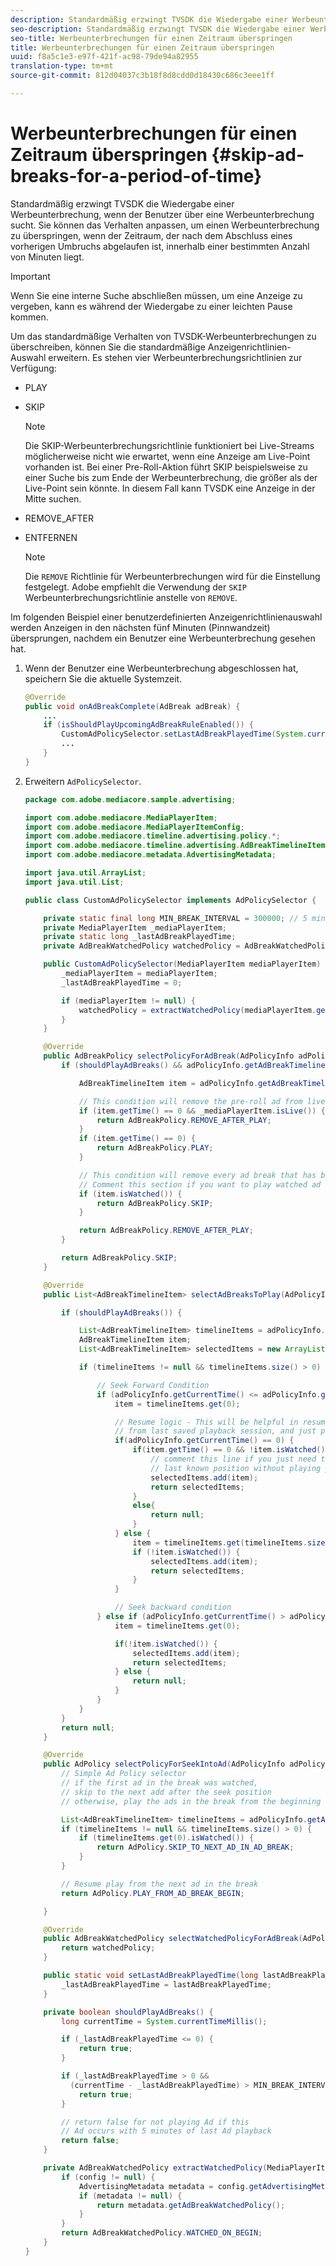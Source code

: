 ```yaml
---
description: Standardmäßig erzwingt TVSDK die Wiedergabe einer Werbeunterbrechung, wenn der Benutzer über eine Werbeunterbrechung sucht. Sie können das Verhalten anpassen, um einen Werbeunterbrechung zu überspringen, wenn der Zeitraum, der nach dem Abschluss eines vorherigen Umbruchs abgelaufen ist, innerhalb einer bestimmten Anzahl von Minuten liegt.
seo-description: Standardmäßig erzwingt TVSDK die Wiedergabe einer Werbeunterbrechung, wenn der Benutzer über eine Werbeunterbrechung sucht. Sie können das Verhalten anpassen, um einen Werbeunterbrechung zu überspringen, wenn der Zeitraum, der nach dem Abschluss eines vorherigen Umbruchs abgelaufen ist, innerhalb einer bestimmten Anzahl von Minuten liegt.
seo-title: Werbeunterbrechungen für einen Zeitraum überspringen
title: Werbeunterbrechungen für einen Zeitraum überspringen
uuid: f8a5c1e3-e97f-421f-ac98-79de94a82955
translation-type: tm+mt
source-git-commit: 812d04037c3b18f8d8cdd0d18430c686c3eee1ff

---
```



# Werbeunterbrechungen für einen Zeitraum überspringen {#skip-ad-breaks-for-a-period-of-time}

Standardmäßig erzwingt TVSDK die Wiedergabe einer Werbeunterbrechung, wenn der Benutzer über eine Werbeunterbrechung sucht. Sie können das Verhalten anpassen, um einen Werbeunterbrechung zu überspringen, wenn der Zeitraum, der nach dem Abschluss eines vorherigen Umbruchs abgelaufen ist, innerhalb einer bestimmten Anzahl von Minuten liegt.

>[!IMPORTANT]
>
>Wenn Sie eine interne Suche abschließen müssen, um eine Anzeige zu vergeben, kann es während der Wiedergabe zu einer leichten Pause kommen.

Um das standardmäßige Verhalten von TVSDK-Werbeunterbrechungen zu überschreiben, können Sie die standardmäßige Anzeigenrichtlinien-Auswahl erweitern. Es stehen vier Werbeunterbrechungsrichtlinien zur Verfügung:

* PLAY
* SKIP

   >[!NOTE]
   >
   >Die SKIP-Werbeunterbrechungsrichtlinie funktioniert bei Live-Streams möglicherweise nicht wie erwartet, wenn eine Anzeige am Live-Point vorhanden ist. Bei einer Pre-Roll-Aktion führt SKIP beispielsweise zu einer Suche bis zum Ende der Werbeunterbrechung, die größer als der Live-Point sein könnte. In diesem Fall kann TVSDK eine Anzeige in der Mitte suchen.

* REMOVE_AFTER
* ENTFERNEN

   >[!NOTE]
   >
   >Die `REMOVE` Richtlinie für Werbeunterbrechungen wird für die Einstellung festgelegt. Adobe empfiehlt die Verwendung der `SKIP` Werbeunterbrechungsrichtlinie anstelle von `REMOVE`.

Im folgenden Beispiel einer benutzerdefinierten Anzeigenrichtlinienauswahl werden Anzeigen in den nächsten fünf Minuten (Pinnwandzeit) übersprungen, nachdem ein Benutzer eine Werbeunterbrechung gesehen hat.

1. Wenn der Benutzer eine Werbeunterbrechung abgeschlossen hat, speichern Sie die aktuelle Systemzeit.

   ```java
   @Override 
   public void onAdBreakComplete(AdBreak adBreak) { 
       ... 
       if (isShouldPlayUpcomingAdBreakRuleEnabled()) { 
           CustomAdPolicySelector.setLastAdBreakPlayedTime(System.currentTimeMillis()); 
           ... 
       } 
   }
   ```

1. Erweitern `AdPolicySelector`.

   ```java
   package com.adobe.mediacore.sample.advertising; 
   
   import com.adobe.mediacore.MediaPlayerItem; 
   import com.adobe.mediacore.MediaPlayerItemConfig; 
   import com.adobe.mediacore.timeline.advertising.policy.*; 
   import com.adobe.mediacore.timeline.advertising.AdBreakTimelineItem; 
   import com.adobe.mediacore.metadata.AdvertisingMetadata; 
   
   import java.util.ArrayList; 
   import java.util.List; 
   
   public class CustomAdPolicySelector implements AdPolicySelector { 
   
       private static final long MIN_BREAK_INTERVAL = 300000; // 5 minutes for next ad break to be played 
       private MediaPlayerItem _mediaPlayerItem; 
       private static long _lastAdBreakPlayedTime; 
       private AdBreakWatchedPolicy watchedPolicy = AdBreakWatchedPolicy.WATCHED_ON_BEGIN; 
   
       public CustomAdPolicySelector(MediaPlayerItem mediaPlayerItem) { 
           _mediaPlayerItem = mediaPlayerItem; 
           _lastAdBreakPlayedTime = 0; 
   
           if (mediaPlayerItem != null) { 
               watchedPolicy = extractWatchedPolicy(mediaPlayerItem.getConfig()); 
           } 
       } 
   
       @Override 
       public AdBreakPolicy selectPolicyForAdBreak(AdPolicyInfo adPolicyInfo) { 
           if (shouldPlayAdBreaks() && adPolicyInfo.getAdBreakTimelineItems() != null) { 
   
               AdBreakTimelineItem item = adPolicyInfo.getAdBreakTimelineItems().get(0); 
   
               // This condition will remove the pre-roll ad from live stream after watching 
               if (item.getTime() == 0 && _mediaPlayerItem.isLive()) { 
                   return AdBreakPolicy.REMOVE_AFTER_PLAY; 
               } 
               if (item.getTime() == 0) { 
                   return AdBreakPolicy.PLAY; 
               } 
   
               // This condition will remove every ad break that has been watched once.  
               // Comment this section if you want to play watched ad breaks again. 
               if (item.isWatched()) { 
                   return AdBreakPolicy.SKIP; 
               } 
   
               return AdBreakPolicy.REMOVE_AFTER_PLAY; 
           } 
   
           return AdBreakPolicy.SKIP; 
       } 
   
       @Override 
       public List<AdBreakTimelineItem> selectAdBreaksToPlay(AdPolicyInfo adPolicyInfo) { 
   
           if (shouldPlayAdBreaks()) { 
   
               List<AdBreakTimelineItem> timelineItems = adPolicyInfo.getAdBreakTimelineItems(); 
               AdBreakTimelineItem item; 
               List<AdBreakTimelineItem> selectedItems = new ArrayList<AdBreakTimelineItem>(); 
   
               if (timelineItems != null && timelineItems.size() > 0) { 
   
                   // Seek Forward Condition 
                   if (adPolicyInfo.getCurrentTime() <= adPolicyInfo.getSeekToTime()) { 
                       item = timelineItems.get(0); 
   
                       // Resume logic - This will be helpful in resuming the content  
                       // from last saved playback session, and just play the pre-roll ad 
                       if(adPolicyInfo.getCurrentTime() == 0) { 
                           if(item.getTime() == 0 && !item.isWatched()) { 
                               // comment this line if you just need to seek to the user's  
                               // last known position without playing pre-roll ad. ZD#820 
                               selectedItems.add(item); 
                               return selectedItems; 
                           } 
                           else{ 
                               return null; 
                           } 
                       } else { 
                           item = timelineItems.get(timelineItems.size()-1); 
                           if (!item.isWatched()) { 
                               selectedItems.add(item); 
                               return selectedItems; 
                           } 
                       } 
   
                       // Seek backward condition 
                   } else if (adPolicyInfo.getCurrentTime() > adPolicyInfo.getSeekToTime()) { 
                       item = timelineItems.get(0); 
   
                       if(!item.isWatched()) { 
                           selectedItems.add(item); 
                           return selectedItems; 
                       } else { 
                           return null; 
                       } 
                   } 
               } 
           } 
           return null; 
       } 
   
       @Override 
       public AdPolicy selectPolicyForSeekIntoAd(AdPolicyInfo adPolicyInfo) { 
           // Simple Ad Policy selector 
           // if the first ad in the break was watched,  
           // skip to the next add after the seek position 
           // otherwise, play the ads in the break from the beginning 
   
           List<AdBreakTimelineItem> timelineItems = adPolicyInfo.getAdBreakTimelineItems(); 
           if (timelineItems != null && timelineItems.size() > 0) { 
               if (timelineItems.get(0).isWatched()) { 
                   return AdPolicy.SKIP_TO_NEXT_AD_IN_AD_BREAK; 
               } 
           } 
   
           // Resume play from the next ad in the break 
           return AdPolicy.PLAY_FROM_AD_BREAK_BEGIN; 
   
       } 
   
       @Override 
       public AdBreakWatchedPolicy selectWatchedPolicyForAdBreak(AdPolicyInfo adPolicyInfo) { 
           return watchedPolicy; 
       } 
   
       public static void setLastAdBreakPlayedTime(long lastAdBreakPlayedTime) { 
           _lastAdBreakPlayedTime = lastAdBreakPlayedTime; 
       } 
   
       private boolean shouldPlayAdBreaks() { 
           long currentTime = System.currentTimeMillis(); 
   
           if (_lastAdBreakPlayedTime <= 0) { 
               return true; 
           } 
   
           if (_lastAdBreakPlayedTime > 0 &&  
             (currentTime - _lastAdBreakPlayedTime) > MIN_BREAK_INTERVAL) { 
               return true; 
           } 
   
           // return false for not playing Ad if this  
           // Ad occurs with 5 minutes of last Ad playback 
           return false; 
       } 
   
       private AdBreakWatchedPolicy extractWatchedPolicy(MediaPlayerItemConfig config) { 
           if (config != null) { 
               AdvertisingMetadata metadata = config.getAdvertisingMetadata(); 
               if (metadata != null) { 
                   return metadata.getAdBreakWatchedPolicy(); 
               } 
           } 
           return AdBreakWatchedPolicy.WATCHED_ON_BEGIN; 
       } 
   } 
   ```

